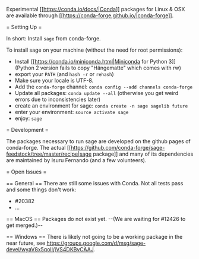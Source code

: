 Experimental [[https://conda.io/docs/|Conda]] packages for Linux & OSX are available through [[https://conda-forge.github.io/|conda-forge]].

= Setting Up =

In short: Install `sage` from conda-forge.

To install sage on your machine (without the need for root permissions):

 * Install [[https://conda.io/miniconda.html|Miniconda for Python 3]] (Python 2 version fails to copy "Hängematte" which comes with rw)
 * export your `PATH` (and `hash -r` or `rehash`)
 * Make sure your locale is UTF-8.
 * Add the `conda-forge` channel: `conda config --add channels conda-forge`
 * Update all packages: `conda update --all` (otherwise you get weird errors due to inconsistencies later)
 * create an environment for sage: `conda create -n sage sagelib future`
 * enter your environment: `source activate sage`
 * enjoy: `sage`

= Development =

The packages necessary to run sage are developed on the github pages of conda-forge. The actual [[https://github.com/conda-forge/sage-feedstock/tree/master/recipe|sage package]] and many of its dependencies are maintained by Isuru Fernando (and a few volunteers).

= Open Issues =

== General ==
There are still some issues with Conda. Not all tests pass and some things don't work:
 * #20382
 * …

== MacOS ==
Packages do not exist yet. --(We are waiting for #12426 to get merged.)--

== Windows ==
There is likely not going to be a working package in the near future, see https://groups.google.com/d/msg/sage-devel/wyaV8x5qolI/jVS4DKBvCAAJ.
